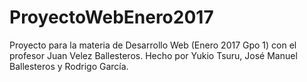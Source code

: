 # ProyectoWebEnero2017

Proyecto para la materia de Desarrollo Web (Enero 2017 Gpo 1) con el profesor Juan Velez Ballesteros.
Hecho por Yukio Tsuru, José Manuel Ballesteros y Rodrigo García.
